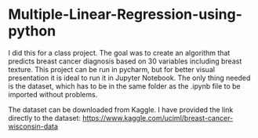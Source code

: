 # Multiple-Linear-Regression-using-python
I did this for a class project. The goal was to create an algorithm that predicts breast cancer diagnosis based on 30 variables including breast texture. 
This project can be run in pycharm, but for better visual presentation it is ideal to run     it in Jupyter Notebook. The only thing needed is the dataset, which has to be in the same folder       as the .ipynb file to be imported without problems.

The dataset can be downloaded from Kaggle. I have provided the link directly to the           dataset:
https://www.kaggle.com/uciml/breast-cancer-wisconsin-data
